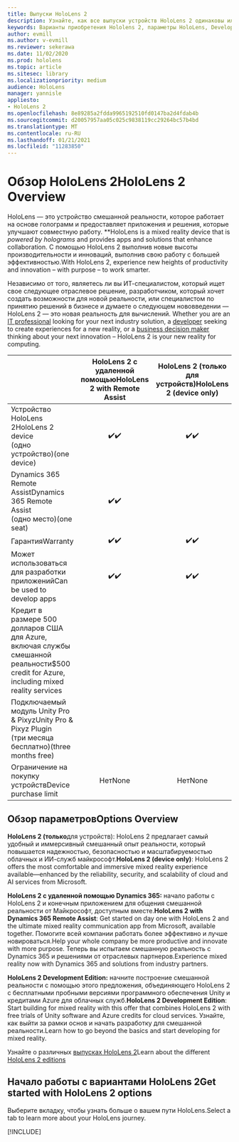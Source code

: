 ```yaml
---
title: Выпуски HoloLens 2
description: Узнайте, как все выпуски устройств HoloLens 2 одинаковы или отличаются и что делать после получения собственного выпуска.
keywords: Варианты приобретения Hololens 2, параметры HoloLens, Developer Edition
author: evmill
ms.author: v-evmill
ms.reviewer: sekerawa
ms.date: 11/02/2020
ms.prod: hololens
ms.topic: article
ms.sitesec: library
ms.localizationpriority: medium
audience: HoloLens
manager: yannisle
appliesto:
- HoloLens 2
ms.openlocfilehash: 8e89285a2fdda9965192510fd0147ba2d4fdab4b
ms.sourcegitcommit: d20057957aa05c025c9838119cc29264bc57b4bd
ms.translationtype: MT
ms.contentlocale: ru-RU
ms.lasthandoff: 01/21/2021
ms.locfileid: "11283850"
---
```

# <span data-ttu-id="4bee2-104">Обзор HoloLens 2</span><span class="sxs-lookup"><span data-stu-id="4bee2-104">HoloLens 2 Overview</span></span>

<span data-ttu-id="4bee2-105">HoloLens — это устройство смешанной реальности, которое работает на основе голограмм и предоставляет приложения и решения, которые улучшают совместную работу. \*\*</span><span class="sxs-lookup"><span data-stu-id="4bee2-105">HoloLens is a mixed reality device that is *powered by holograms* and provides apps and solutions that enhance collaboration.</span></span> <span data-ttu-id="4bee2-106">С помощью HoloLens 2 выполнив новые высоты производительности и инноваций, выполнив свою работу с большей эффективностью.</span><span class="sxs-lookup"><span data-stu-id="4bee2-106">With HoloLens 2, experience new heights of productivity and innovation – with purpose – to work smarter.</span></span>

<span data-ttu-id="4bee2-107">Независимо от того, являетесь ли вы ИТ-специалистом, который ищет свое следующее отраслевое решение, разработчиком, который хочет создать возможности для новой реальности, или специалистом по принятию решений в бизнесе и думаете о следующем нововведении — HoloLens 2 — это новая реальность для вычислений. [](https://www.microsoft.com/hololens/apps) [](https://www.microsoft.com/hololens/developers) [](https://www.microsoft.com/hololens/apps)</span><span class="sxs-lookup"><span data-stu-id="4bee2-107">Whether you are an [IT professional](https://www.microsoft.com/hololens/apps) looking for your next industry solution, a [developer](https://www.microsoft.com/hololens/developers) seeking to create experiences for a new reality, or a [business decision maker](https://www.microsoft.com/hololens/apps) thinking about your next innovation – HoloLens 2 is your new reality for computing.</span></span> 

|                                                         | <span data-ttu-id="4bee2-108">HoloLens 2 с удаленной помощью</span><span class="sxs-lookup"><span data-stu-id="4bee2-108">HoloLens 2 with Remote Assist</span></span> | <span data-ttu-id="4bee2-109">HoloLens 2 (только для устройств)</span><span class="sxs-lookup"><span data-stu-id="4bee2-109">HoloLens 2 (device only)</span></span> | <span data-ttu-id="4bee2-110">HoloLens 2 Development Edition</span><span class="sxs-lookup"><span data-stu-id="4bee2-110">HoloLens 2 Development Edition</span></span> |
|---------------------------------------------------------|:-----------------------------:|:------------------------:|:------------------------------:|
| <span data-ttu-id="4bee2-111">Устройство HoloLens 2</span><span class="sxs-lookup"><span data-stu-id="4bee2-111">HoloLens 2 device</span></span> <br><span data-ttu-id="4bee2-112">(одно устройство)</span><span class="sxs-lookup"><span data-stu-id="4bee2-112">(one device)</span></span>                      |               <span data-ttu-id="4bee2-113">✔️</span><span class="sxs-lookup"><span data-stu-id="4bee2-113">✔️</span></span>               |             <span data-ttu-id="4bee2-114">✔️</span><span class="sxs-lookup"><span data-stu-id="4bee2-114">✔️</span></span>            |                <span data-ttu-id="4bee2-115">✔️</span><span class="sxs-lookup"><span data-stu-id="4bee2-115">✔️</span></span>               |
| <span data-ttu-id="4bee2-116">Dynamics 365 Remote Assist</span><span class="sxs-lookup"><span data-stu-id="4bee2-116">Dynamics 365 Remote Assist</span></span><br><span data-ttu-id="4bee2-117">(одно место)</span><span class="sxs-lookup"><span data-stu-id="4bee2-117">(one seat)</span></span>                |               <span data-ttu-id="4bee2-118">✔️</span><span class="sxs-lookup"><span data-stu-id="4bee2-118">✔️</span></span>               |                          |                                |
| <span data-ttu-id="4bee2-119">Гарантия</span><span class="sxs-lookup"><span data-stu-id="4bee2-119">Warranty</span></span>                                                |               <span data-ttu-id="4bee2-120">✔️</span><span class="sxs-lookup"><span data-stu-id="4bee2-120">✔️</span></span>               |             <span data-ttu-id="4bee2-121">✔️</span><span class="sxs-lookup"><span data-stu-id="4bee2-121">✔️</span></span>            |                <span data-ttu-id="4bee2-122">✔️</span><span class="sxs-lookup"><span data-stu-id="4bee2-122">✔️</span></span>               |
| <span data-ttu-id="4bee2-123">Может использоваться для разработки приложений</span><span class="sxs-lookup"><span data-stu-id="4bee2-123">Can be used to develop apps</span></span>                                 |               <span data-ttu-id="4bee2-124">✔️</span><span class="sxs-lookup"><span data-stu-id="4bee2-124">✔️</span></span>               |             <span data-ttu-id="4bee2-125">✔️</span><span class="sxs-lookup"><span data-stu-id="4bee2-125">✔️</span></span>            |                <span data-ttu-id="4bee2-126">✔️</span><span class="sxs-lookup"><span data-stu-id="4bee2-126">✔️</span></span>               |
| <span data-ttu-id="4bee2-127">Кредит в размере 500 долларов США для Azure, включая службы смешанной реальности</span><span class="sxs-lookup"><span data-stu-id="4bee2-127">$500 credit for Azure, including mixed reality services</span></span> |                               |                          |                <span data-ttu-id="4bee2-128">✔️</span><span class="sxs-lookup"><span data-stu-id="4bee2-128">✔️</span></span>               |
| <span data-ttu-id="4bee2-129">Подключаемый модуль Unity Pro & Pixyz</span><span class="sxs-lookup"><span data-stu-id="4bee2-129">Unity Pro & Pixyz Plugin</span></span> <br><span data-ttu-id="4bee2-130">(три месяца бесплатно)</span><span class="sxs-lookup"><span data-stu-id="4bee2-130">(three months free)</span></span>        |                               |                          |                <span data-ttu-id="4bee2-131">✔️</span><span class="sxs-lookup"><span data-stu-id="4bee2-131">✔️</span></span>               |
| <span data-ttu-id="4bee2-132">Ограничение на покупку устройств</span><span class="sxs-lookup"><span data-stu-id="4bee2-132">Device purchase limit</span></span>                                   |              <span data-ttu-id="4bee2-133">Нет</span><span class="sxs-lookup"><span data-stu-id="4bee2-133">None</span></span>             |           <span data-ttu-id="4bee2-134">Нет</span><span class="sxs-lookup"><span data-stu-id="4bee2-134">None</span></span>           |          <span data-ttu-id="4bee2-135">По одному на пользователя</span><span class="sxs-lookup"><span data-stu-id="4bee2-135">One per user</span></span>          |

## <span data-ttu-id="4bee2-136">Обзор параметров</span><span class="sxs-lookup"><span data-stu-id="4bee2-136">Options Overview</span></span>

<span data-ttu-id="4bee2-137">**HoloLens 2 (только**для устройств): HoloLens 2 предлагает самый удобный и иммерсивный смешанный опыт реальности, который повышается надежностью, безопасностью и масштабируемостью облачных и ИИ-служб майкрософт.</span><span class="sxs-lookup"><span data-stu-id="4bee2-137">**HoloLens 2 (device only)**: HoloLens 2 offers the most comfortable and immersive mixed reality experience available—enhanced by the reliability, security, and scalability of cloud and AI services from Microsoft.</span></span>

<span data-ttu-id="4bee2-138">**HoloLens 2 с удаленной помощью Dynamics 365:** начало работы с HoloLens 2 и конечным приложением для общения смешанной реальности от Майкрософт, доступным вместе.</span><span class="sxs-lookup"><span data-stu-id="4bee2-138">**HoloLens 2 with Dynamics 365 Remote Assist**: Get started on day one with HoloLens 2 and the ultimate mixed reality communication app from Microsoft, available together.</span></span> <span data-ttu-id="4bee2-139">Помогите всей компании работать более эффективно и лучше новироваться.</span><span class="sxs-lookup"><span data-stu-id="4bee2-139">Help your whole company be more productive and innovate with more purpose.</span></span> <span data-ttu-id="4bee2-140">Теперь вы испытаем смешанную реальность с Dynamics 365 и решениями от отраслевых партнеров.</span><span class="sxs-lookup"><span data-stu-id="4bee2-140">Experience mixed reality now with Dynamics 365 and solutions from industry partners.</span></span>

<span data-ttu-id="4bee2-141">**HoloLens 2 Development Edition:** начните построение смешанной реальности с помощью этого предложения, объединяющего HoloLens 2 с бесплатными пробными версиями программного обеспечения Unity и кредитами Azure для облачных служб.</span><span class="sxs-lookup"><span data-stu-id="4bee2-141">**HoloLens 2 Development Edition**: Start building for mixed reality with this offer that combines HoloLens 2 with free trials of Unity software and Azure credits for cloud services.</span></span> <span data-ttu-id="4bee2-142">Узнайте, как выйти за рамки основ и начать разработку для смешанной реальности.</span><span class="sxs-lookup"><span data-stu-id="4bee2-142">Learn how to go beyond the basics and start developing for mixed reality.</span></span>

<span data-ttu-id="4bee2-143">Узнайте о различных [выпусках HoloLens 2](https://www.microsoft.com/hololens/buy)</span><span class="sxs-lookup"><span data-stu-id="4bee2-143">Learn about the different [HoloLens 2 editions](https://www.microsoft.com/hololens/buy)</span></span>

## <span data-ttu-id="4bee2-144">Начало работы с вариантами HoloLens 2</span><span class="sxs-lookup"><span data-stu-id="4bee2-144">Get started with HoloLens 2 options</span></span>

<span data-ttu-id="4bee2-145">Выберите вкладку, чтобы узнать больше о вашем пути HoloLens.</span><span class="sxs-lookup"><span data-stu-id="4bee2-145">Select a tab to learn more about your HoloLens journey.</span></span>

[!INCLUDE[](includes/options-overview.md)]
